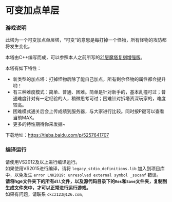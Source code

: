可变加点单层 
================

### 游戏说明
此塔为一个可变加点单层塔，“可变”的意思是每打掉一个怪物，所有怪物的攻防都将发生变化。

本塔由C++编写而成，可以参照本人之前所写的[21层魔塔复刻增强版](https://github.com/ckcz123/mota)。

本塔有如下特性：

  * 新类型的加点塔：打掉怪物后除了能自己加点，所有剩余怪物的属性都会提升哟！
  * 有三种难度模式：简单、普通、困难。简单是针对新手的，基本乱撞可过；普通难度针对有一定经验的人，稍微思考可过；困难针对拆塔资深玩家的，难度较高。
  * 困难模式通关后会上传成绩到服务器，与大家进行比较。同时按P键可以查看当前MAX。
  * 更多的特性期待你来发掘~

下载地址：https://tieba.baidu.com/p/5257641707

### 编译运行

请使用VS2012及以上进行编译运行。  
如果使用VS2015进行编译，请将 `legacy_stdio_definitions.lib` 加入到项目库中，以免发生 `error LNK2019: unresolved external symbol _sscanf` 错误。  
**请将hge文件夹下的所有`dll`文件，以及源代码目录下的`Res`和`Save`文件夹，复制到生成文件夹中，才可以正常进行运行游戏。**   
如果有问题，请联系 `ckcz123@126.com`。  
